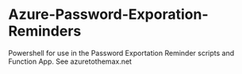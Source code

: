# Azure-Password-Exporation-Reminders
Powershell for use in the Password Exportation Reminder scripts and Function App. See azuretothemax.net
